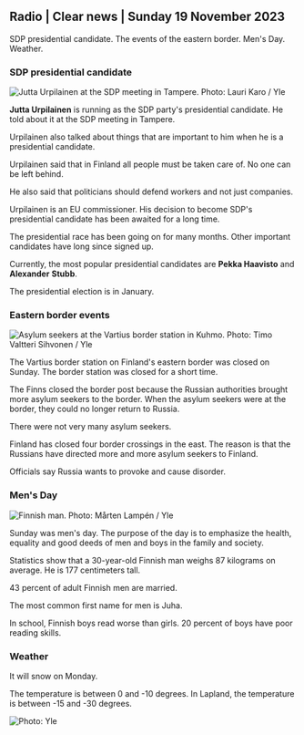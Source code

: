 ## Radio \| Clear news \| Sunday 19 November 2023

SDP presidential candidate. The events of the eastern border. Men's Day. Weather.

### SDP presidential candidate

![Jutta Urpilainen at the SDP meeting in Tampere. Photo: Lauri Karo / Yle](https://images.cdn.yle.fi/image/upload/c_crop,h_3078,w_5472,x_0,y_536/ar_1.7777777777777777,c_fill,g_faces,h_675,w_1200/dpr_1.0/q_auto:eco/f_auto/fl_lossy/v1700390392/39-12029436559e5d3e7734)

**Jutta Urpilainen** is running as the SDP party's presidential candidate. He told about it at the SDP meeting in Tampere.

Urpilainen also talked about things that are important to him when he is a presidential candidate.

Urpilainen said that in Finland all people must be taken care of. No one can be left behind.

He also said that politicians should defend workers and not just companies.

Urpilainen is an EU commissioner. His decision to become SDP's presidential candidate has been awaited for a long time.

The presidential race has been going on for many months. Other important candidates have long since signed up.

Currently, the most popular presidential candidates are **Pekka Haavisto** and **Alexander** **Stubb**.

The presidential election is in January.

### Eastern border events

![Asylum seekers at the Vartius border station in Kuhmo. Photo: Timo Valtteri Sihvonen / Yle](https://images.cdn.yle.fi/image/upload/c_crop,h_2312,w_4110,x_1360,y_535/ar_1.7777777777777777,c_fill,g_faces,h_675,w_1200/dpr_1.0/q_auto:eco/f_auto/fl_lossy/v1700313355/39-12026836558740e2c62a)

The Vartius border station on Finland's eastern border was closed on Sunday. The border station was closed for a short time.

The Finns closed the border post because the Russian authorities brought more asylum seekers to the border. When the asylum seekers were at the border, they could no longer return to Russia.

There were not very many asylum seekers.

Finland has closed four border crossings in the east. The reason is that the Russians have directed more and more asylum seekers to Finland.

Officials say Russia wants to provoke and cause disorder.

### Men's Day

![Finnish man. Photo: Mårten Lampén / Yle](https://images.cdn.yle.fi/image/upload/c_crop,h_3375,w_6000,x_0,y_164/ar_1.7777777777777777,c_fill,g_faces,h_675,w_1200/dpr_1.0/q_auto:eco/f_auto/fl_lossy/v1700042381/39-1200843655493de62883)

Sunday was men's day. The purpose of the day is to emphasize the health, equality and good deeds of men and boys in the family and society.

Statistics show that a 30-year-old Finnish man weighs 87 kilograms on average. He is 177 centimeters tall.

43 percent of adult Finnish men are married.

The most common first name for men is Juha.

In school, Finnish boys read worse than girls. 20 percent of boys have poor reading skills.

### Weather

It will snow on Monday.

The temperature is between 0 and -10 degrees. In Lapland, the temperature is between -15 and -30 degrees.

![ Photo: Yle](https://images.cdn.yle.fi/image/upload/c_crop,h_1080,w_1919,x_0,y_0/ar_1.7777777777777777,c_fill,g_faces,h_675,w_1200/dpr_1.0/q_auto:eco/f_auto/fl_lossy/v1700408413/39-1203034655a2c36dc32d)